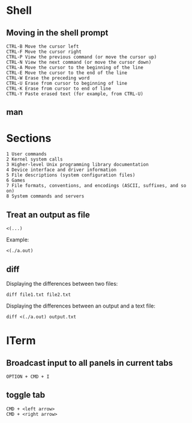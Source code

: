 # Shell
## Moving in the shell prompt
    CTRL-B Move the cursor left
    CTRL-F Move the cursor right
    CTRL-P View the previous command (or move the cursor up)
    CTRL-N View the next command (or move the cursor down)
    CTRL-A Move the cursor to the beginning of the line
    CTRL-E Move the cursor to the end of the line
    CTRL-W Erase the preceding word
    CTRL-U Erase from cursor to beginning of line
    CTRL-K Erase from cursor to end of line
    CTRL-Y Paste erased text (for example, from CTRL-U)

## man
 # Sections
    1 User commands
    2 Kernel system calls
    3 Higher-level Unix programming library documentation
    4 Device interface and driver information
    5 File descriptions (system configuration files)
    6 Games
    7 File formats, conventions, and encodings (ASCII, suffixes, and so on)
    8 System commands and servers

## Treat an output as file
    <(...)
Example:

    <(./a.out)
## diff
Displaying the differences between two files:

    diff file1.txt file2.txt
Displaying the differences between an output and a text file:

    diff <(./a.out) output.txt
# ITerm
## Broadcast input to all panels in current tabs

    OPTION + CMD + I
## toggle tab
    CMD + <left arrow>
    CMD + <right arrow>

